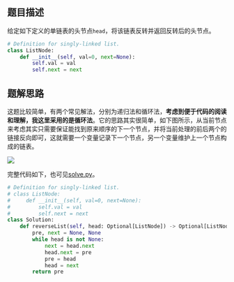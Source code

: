 ## 题目描述

给定如下定义的单链表的头节点`head`，将该链表反转并返回反转后的头节点。

```python
# Definition for singly-linked list.
class ListNode:
    def __init__(self, val=0, next=None):
        self.val = val
        self.next = next
```

## 题解思路

这题比较简单，有两个常见解法，分别为递归法和循环法，**考虑到便于代码的阅读和理解，我这里采用的是循环法**。它的思路其实很简单，如下图所示，从当前节点来考虑其实只需要保证能找到原来顺序的下一个节点，并将当前处理的前后两个的链接反向即可，这就需要一个变量记录下一个节点，另一个变量维护上一个节点构成的链表。

![](https://i.loli.net/2021/08/14/bQIDYZfyS32No8m.png)

完整代码如下，也可见[solve.py](./solve.py)。

```python
# Definition for singly-linked list.
# class ListNode:
#     def __init__(self, val=0, next=None):
#         self.val = val
#         self.next = next
class Solution:
    def reverseList(self, head: Optional[ListNode]) -> Optional[ListNode]:
        pre, next = None, None
        while head is not None:
            next = head.next
            head.next = pre
            pre = head
            head = next
        return pre
```

